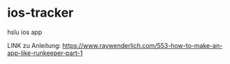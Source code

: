 # ios-tracker
hslu ios app

LINK zu Anleitung: https://www.raywenderlich.com/553-how-to-make-an-app-like-runkeeper-part-1